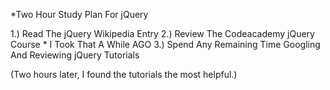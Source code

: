 *Two Hour Study Plan For jQuery

1.) Read The jQuery Wikipedia Entry
2.) Review The Codeacademy jQuery Course 
	* I Took That A While AGO
3.) Spend Any Remaining Time Googling And Reviewing jQuery Tutorials

(Two hours later, I found the tutorials the most helpful.)
